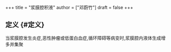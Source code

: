 +++
title = "浆膜腔积液"
author = ["邓蔚竹"]
draft = false
+++

## 定义 {#定义}

当浆膜腔发生炎症,恶性肿瘤或低蛋白血症,循环障碍等病变时,浆膜腔内液体生成增多并集聚